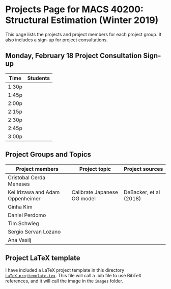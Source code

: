 # Projects Page for MACS 40200: Structural Estimation (Winter 2019)


This page lists the projects and project members for each project group. It also includes a sign-up for project consultations.


## Monday, February 18 Project Consultation Sign-up

| Time  | Students        |
|-------|-----------------|
| 1:30p |                 |
| 1:45p |                 |
| 2:00p |                 |
| 2:15p |                 |
| 2:30p |                 |
| 2:45p |                 |
| 3:00p |                 |

## Project Groups and Topics

| Project members | Project topic | Project sources |
|---------------|-----------------|-----------------|
| Cristobal Cerda Meneses |           |             |
| Kei Irizawa and Adam Oppenheimer | Calibrate Japanese OG model | DeBacker, et al (2018) |
| Ginha Kim |           |             |
| Daniel Perdomo |           |             |
| Tim Schwieg |           |             |
| Sergio Servan Lozano |           |             |
| Ana Vasilj |           |             |


## Project LaTeX template

I have included a LaTeX project template in this directory [`LaTeX_projtemplate.tex`](). This file will call a .bib file to use BibTeX references, and it will call the image in the `images` folder.
